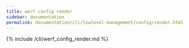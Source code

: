 ```yaml
---
title: werf config render
sidebar: documentation
permalink: documentation/cli/lowlevel-management/config/render.html
---
```


{% include /cli/werf_config_render.md %}
